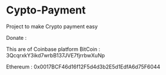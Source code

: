 # Cypto-Payment
Project to make Crypto payment easy

Donate :

This are of Coinbase platform
BitCoin : 3QcqrxkY3ikd7wrbB137JVE7fjrrbwXuNp

Ethereum : 0x0017BCF46d16f12F5d4d3b2E5d1EdfA6d75F6044
